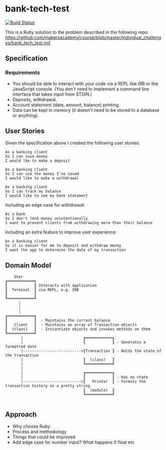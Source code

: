 # bank-tech-test

[![Build Status](https://travis-ci.com/DaveLawes/bank-tech-test.svg?branch=master)](https://travis-ci.com/DaveLawes/bank-tech-test)

This is a Ruby solution to the problem described in the following repo:
https://github.com/makersacademy/course/blob/master/individual_challenges/bank_tech_test.md


## Specification

### Requirements

* You should be able to interact with your code via a REPL like IRB or the JavaScript console.  (You don't need to implement a command line interface that takes input from STDIN.)
* Deposits, withdrawal.
* Account statement (date, amount, balance) printing.
* Data can be kept in memory (it doesn't need to be stored to a database or anything).

## User Stories

Given the specification above I created the following user stories:

```
As a banking client
So I can save money
I would lke to make a deposit

As a banking client
So I can use the money I've saved
I would like to make a withdrawal

As a banking client
So I can track my balance
I would like to see my bank statement
```

Including an edge case for withdrawal:


```
As a bank
So I don't lend money unintentionally
I want to prevent clients from withdrawing more than their balance

```
Including an extra feature to improve user experience:

```
As a banking client
So it is easier for me to deposit and withdraw money
I want the app to determine the date of my transaction
```


## Domain Model

```
    User
╔════════════╗  
║            ║ Interacts with application
║  Terminal  ║ via REPL, e.g. IRB     
║            ║
╚════════════╝
      |
      |
      |                                   
╔════════════╗     
║            ║  - Maintains the current balance     
║   Client   ║  - Maintains an array of Transaction objects
║  (class)   ║  - Instantiate objects and invokes methods on them    
╚════════════╝      
       |                           ╔════════════╗
       |                           ║            ║ - Generates a formatted date        
       |-------------------------->║Transaction ║ - Holds the state of the transaction
       |                           ║  (class)   ║ 
       |                           ╚════════════╝  
       |                             
       |                           ╔════════════╗ 
       |                           ║            ║ - Has no state
       |-------------------------->║   Printer  ║ - Formats the transaction history as a pretty string
                                   ║  (module)  ║
                                   ╚════════════╝            
                                            
```

## Approach
- Why choose Ruby
- Process and methodology
- Things that could be improved
- Add edge case for number input? What happens if float etc




